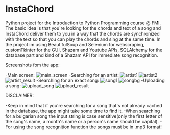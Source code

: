 # InstaChord
 
Python project for the Introduction to Python Programming course @ FMI. The basic idea is that you're looking for the chords and text of a song and InstaChord deliver them to you in a way that the chords are synchronized with the text so that you can play the chords and sing at the same time. In the project im using BeautifulSoup and Selenium for webscraping, customTkinter for the GUI, Shazam and Youtube APIs, SQLAlchemy for the database part and kind of a Shazam API for immediate song recognition.

Screenshots fom the app:

-Main screen:
![main_screen](https://github.com/momouzunov2003/InstaChord/assets/115097765/6c2cf25a-c1cd-4a32-91af-3955760f8567)
-Searching for an artist:
![artist1](https://github.com/momouzunov2003/InstaChord/assets/115097765/a50ea6c5-fbc7-4e80-9171-1219f955d6b9)
![artist2](https://github.com/momouzunov2003/InstaChord/assets/115097765/2a751c4b-92c5-4d22-b787-abdbbd522578)
![artist_result](https://github.com/momouzunov2003/InstaChord/assets/115097765/20964a4c-6b4b-47f4-8c1a-b60366193d24)
-Searching for an exact song:
![song1](https://github.com/momouzunov2003/InstaChord/assets/115097765/cef3669b-e97d-47ca-8040-0ec0ad50af3e)
![songbg](https://github.com/momouzunov2003/InstaChord/assets/115097765/266aaebb-09ee-423e-86e3-66ed99613932)
-Uploading a song:
![upload_song](https://github.com/momouzunov2003/InstaChord/assets/115097765/0ac6b82b-1838-4c71-857f-52814d10cd5a)
![upload_result](https://github.com/momouzunov2003/InstaChord/assets/115097765/950d4f0c-50d1-415f-a87c-7b8bdb00bf20)



DISCLAIMER: 

-Keep in mind that if you're searching for a song that's not already cached in the database, the app might take some time to find it.
-When searching for a bulgarian song the input string is case sensitive(only the first letter of the song's name, a month's name or a person's name should be capital). 
-For using the song recognition function the songs must be in .mp3 format!
